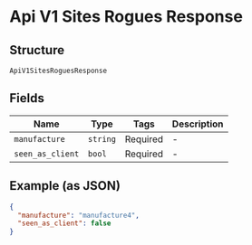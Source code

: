 
# Api V1 Sites Rogues Response

## Structure

`ApiV1SitesRoguesResponse`

## Fields

| Name | Type | Tags | Description |
|  --- | --- | --- | --- |
| `manufacture` | `string` | Required | - |
| `seen_as_client` | `bool` | Required | - |

## Example (as JSON)

```json
{
  "manufacture": "manufacture4",
  "seen_as_client": false
}
```

